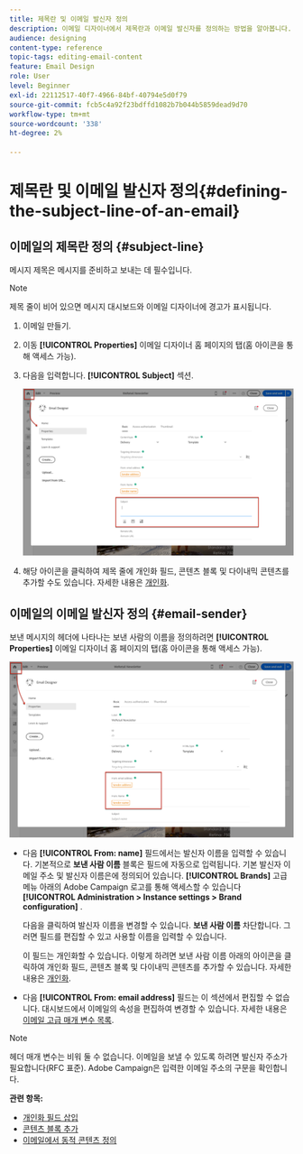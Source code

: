 ```yaml
---
title: 제목란 및 이메일 발신자 정의
description: 이메일 디자이너에서 제목란과 이메일 발신자를 정의하는 방법을 알아봅니다.
audience: designing
content-type: reference
topic-tags: editing-email-content
feature: Email Design
role: User
level: Beginner
exl-id: 22112517-40f7-4966-84bf-40794e5d0f79
source-git-commit: fcb5c4a92f23bdffd1082b7b044b5859dead9d70
workflow-type: tm+mt
source-wordcount: '338'
ht-degree: 2%

---
```


# 제목란 및 이메일 발신자 정의{#defining-the-subject-line-of-an-email}

## 이메일의 제목란 정의 {#subject-line}

메시지 제목은 메시지를 준비하고 보내는 데 필수입니다.

>[!NOTE]
>
>제목 줄이 비어 있으면 메시지 대시보드와 이메일 디자이너에 경고가 표시됩니다.

1. 이메일 만들기.
1. 이동 **[!UICONTROL Properties]** 이메일 디자이너 홈 페이지의 탭(홈 아이콘을 통해 액세스 가능).
1. 다음을 입력합니다. **[!UICONTROL Subject]** 섹션.

   ![](assets/email_designer_subject.png)

1. 해당 아이콘을 클릭하여 제목 줄에 개인화 필드, 콘텐츠 블록 및 다이내믹 콘텐츠를 추가할 수도 있습니다. 자세한 내용은 [개인화](../../designing/using/personalization.md).

## 이메일의 이메일 발신자 정의 {#email-sender}

보낸 메시지의 헤더에 나타나는 보낸 사람의 이름을 정의하려면 **[!UICONTROL Properties]** 이메일 디자이너 홈 페이지의 탭(홈 아이콘을 통해 액세스 가능).

![](assets/delivery_content_edition16.png)

* 다음 **[!UICONTROL From: name]** 필드에서는 발신자 이름을 입력할 수 있습니다. 기본적으로 **보낸 사람 이름** 블록은 필드에 자동으로 입력됩니다. 기본 발신자 이메일 주소 및 발신자 이름은에 정의되어 있습니다. **[!UICONTROL Brands]** 고급 메뉴 아래의 Adobe Campaign 로고를 통해 액세스할 수 있습니다 **[!UICONTROL Administration > Instance settings > Brand configuration]** .

   다음을 클릭하여 발신자 이름을 변경할 수 있습니다. **보낸 사람 이름** 차단합니다. 그러면 필드를 편집할 수 있고 사용할 이름을 입력할 수 있습니다.

   이 필드는 개인화할 수 있습니다. 이렇게 하려면 보낸 사람 이름 아래의 아이콘을 클릭하여 개인화 필드, 콘텐츠 블록 및 다이내믹 콘텐츠를 추가할 수 있습니다. 자세한 내용은 [개인화](../../designing/using/personalization.md).

* 다음 **[!UICONTROL From: email address]** 필드는 이 섹션에서 편집할 수 없습니다. 대시보드에서 이메일의 속성을 편집하여 변경할 수 있습니다. 자세한 내용은 [이메일 고급 매개 변수 목록](../../administration/using/configuring-email-channel.md#advanced-parameters).

>[!NOTE]
>
>헤더 매개 변수는 비워 둘 수 없습니다. 이메일을 보낼 수 있도록 하려면 발신자 주소가 필요합니다(RFC 표준). Adobe Campaign은 입력한 이메일 주소의 구문을 확인합니다.

**관련 항목:**

* [개인화 필드 삽입](../../designing/using/personalization.md#inserting-a-personalization-field)
* [콘텐츠 블록 추가](../../designing/using/personalization.md#adding-a-content-block)
* [이메일에서 동적 콘텐츠 정의](../../designing/using/personalization.md#defining-dynamic-content-in-an-email)
